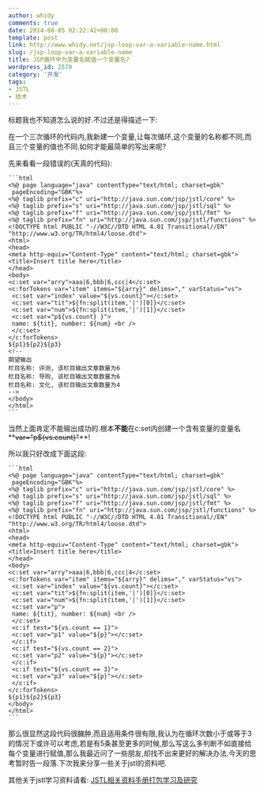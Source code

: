 ```yaml
---
author: whidy
comments: true
date: 2014-08-05 02:22:42+00:00
template: post
link: http://www.whidy.net/jsp-loop-var-a-variable-name.html
slug: /jsp-loop-var-a-variable-name
title: JSP循环中为变量名赋值一个变量名?
wordpress_id: 2570
category: '开发'
tags:
- JSTL
- 技术
---
```


标题我也不知道怎么说的好.不过还是得描述一下:

在一个三次循环的代码内,我新建一个变量,让每次循环,这个变量的名称都不同,而且三个变量的值也不同.如何才能最简单的写出来呢?

先来看看一段错误的(天真的代码):

    
    ```html
    <%@ page language="java" contentType="text/html; charset=gbk"
     pageEncoding="GBK"%>
    <%@ taglib prefix="c" uri="http://java.sun.com/jsp/jstl/core" %>
    <%@ taglib prefix="s" uri="http://java.sun.com/jsp/jstl/sql" %>
    <%@ taglib prefix="f" uri="http://java.sun.com/jsp/jstl/fmt" %>
    <%@ taglib prefix="fn" uri="http://java.sun.com/jsp/jstl/functions" %>
    <!DOCTYPE html PUBLIC "-//W3C//DTD HTML 4.01 Transitional//EN" "http://www.w3.org/TR/html4/loose.dtd">
    <html>
    <head>
    <meta http-equiv="Content-Type" content="text/html; charset=gbk">
    <title>Insert title here</title>
    </head>
    <body>
    <c:set var="arry">aaa|6,bbb|6,ccc|4</c:set>
    <c:forTokens var="item" items="${arry}" delims="," varStatus="vs">
     <c:set var="index" value="${vs.count}"></c:set>
     <c:set var="tit">${fn:split(item,'|')[0]}</c:set>
     <c:set var="num">${fn:split(item,'|')[1]}</c:set>
     <c:set var="p${vs.count} }">
     name: ${tit}, number: ${num} <br />
     </c:set>
    </c:forTokens>
    ${p1}${p2}${p3}
    <!--
    期望输出
    栏目名称: 评测, 该栏目输出文章数量为6
    栏目名称: 导购, 该栏目输出文章数量为6
    栏目名称: 文化, 该栏目输出文章数量为4
    -->
    </body>
    </html>
    ```


当然上面肯定不能输出成功的.根本**不能**在c:set内创建一个含有变量的变量名**<del>var="p${vs.count}"</del>**!

所以我只好改成下面这段:

    
    ```html
    <%@ page language="java" contentType="text/html; charset=gbk"
     pageEncoding="GBK"%>
    <%@ taglib prefix="c" uri="http://java.sun.com/jsp/jstl/core" %>
    <%@ taglib prefix="s" uri="http://java.sun.com/jsp/jstl/sql" %>
    <%@ taglib prefix="f" uri="http://java.sun.com/jsp/jstl/fmt" %>
    <%@ taglib prefix="fn" uri="http://java.sun.com/jsp/jstl/functions" %>
    <!DOCTYPE html PUBLIC "-//W3C//DTD HTML 4.01 Transitional//EN" "http://www.w3.org/TR/html4/loose.dtd">
    <html>
    <head>
    <meta http-equiv="Content-Type" content="text/html; charset=gbk">
    <title>Insert title here</title>
    </head>
    <body>
    <c:set var="arry">aaa|6,bbb|6,ccc|4</c:set>
    <c:forTokens var="item" items="${arry}" delims="," varStatus="vs">
     <c:set var="index" value="${vs.count}"></c:set>
     <c:set var="tit">${fn:split(item,'|')[0]}</c:set>
     <c:set var="num">${fn:split(item,'|')[1]}</c:set>
     <c:set var="p">
     name: ${tit}, number: ${num} <br />
     </c:set>
     <c:if test="${vs.count == 1}">
     <c:set var="p1" value="${p}"></c:set>
     </c:if>
     <c:if test="${vs.count == 2}">
     <c:set var="p2" value="${p}"></c:set>
     </c:if>
     <c:if test="${vs.count == 3}">
     <c:set var="p3" value="${p}"></c:set>
     </c:if>
    </c:forTokens>
    ${p1}${p2}${p3}
    </body>
    </html>
    ```


那么很显然这段代码很臃肿,而且适用条件很有限,我认为在循环次数小于或等于3的情况下或许可以考虑,若是有5条甚至更多的时候,那么写这么多判断不如直接给每个变量进行赋值,那么我最近问了一些朋友,却找不出来更好的解决办法.今天的思考暂时告一段落.下次我来分享一些关于jstl的资料吧.

其他关于jstl学习资料请看: [JSTL相关资料手册打包学习及研究](http://www.whidy.net/jstl-learning-doc-api.html)
